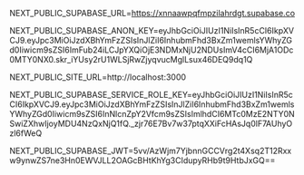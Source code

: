 

NEXT_PUBLIC_SUPABASE_URL=https://xnnaawpqfmpzilahrdgt.supabase.co

NEXT_PUBLIC_SUPABASE_ANON_KEY=eyJhbGciOiJIUzI1NiIsInR5cCI6IkpXVCJ9.eyJpc3MiOiJzdXBhYmFzZSIsInJlZiI6InhubmFhd3BxZm1wemlsYWhyZGd0Iiwicm9sZSI6ImFub24iLCJpYXQiOjE3NDMxNjU2NDUsImV4cCI6MjA1ODc0MTY0NX0.skr_iYUsy2rU1WLSjRwZjyqvucMglLsux46DEQ9dq1Q

NEXT_PUBLIC_SITE_URL=http://localhost:3000

NEXT_PUBLIC_SUPABASE_SERVICE_ROLE_KEY=eyJhbGciOiJIUzI1NiIsInR5cCI6IkpXVCJ9.eyJpc3MiOiJzdXBhYmFzZSIsInJlZiI6InhubmFhd3BxZm1wemlsYWhyZGd0Iiwicm9sZSI6InNlcnZpY2Vfcm9sZSIsImlhdCI6MTc0MzE2NTY0NSwiZXhwIjoyMDU4NzQxNjQ1fQ._zjr76E7Bv7w37ptqXXiFcHAsJq0lF7AUhyOzl6fWeQ

NEXT_PUBLIC_SUPABASE_JWT=5vv/AzWjm7YjbnnGCCVrg2t4Xsq2T12Rxxw9ynwZS7ne3Hn0EWVJLL2OAGcBHtKhYg3CIdupyRHb9t9HtbJxGQ==